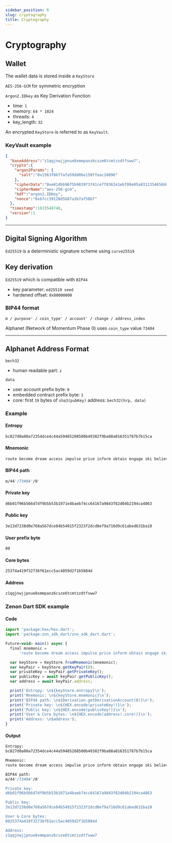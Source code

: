 ```yaml
---
sidebar_position: 6
slug: cryptography
title: Cryptography
---
```


# Cryptography

## Wallet
The wallet data is stored inside a `KeyStore`

`AES-256-GCM` for symmetric encryption

`Argon2.IDkey` as Key Derivation Function

* time: `1`
* memory: `64 * 1024`
* threads: `4`
* key_length: `32`

An encrypted `KeyStore` is referred to as `KeyVault`.

### KeyVault example
```json
{
  "baseAddress":"z1qqjnwjjpnue8xmmpanz6csze6tcmtzzdtfsww7",
  "crypto":{
    "argon2Params": {
      "salt":"0x1563f86f7afa59dd0be150ffeac10896"
    },
    "cipherData":"0xe81dbb96f5b9839f3741ceff8362e1ebf09e05a8311354658ddf979577ffd0dd34df55757d1fd37e677e3ae7d055b2ed",
    "cipherName":"aes-256-gcm",
    "kdf":"argon2.IDKey",
    "nonce":"0xb7cc39120d5b87a3b7af58b7"
  },
  "timestamp":1633548746,
  "version":1
}
```

___

## Digital Signing Algorithm
`Ed25519` is a deterministic signature scheme using `curve25519`

## Key derivation
`Ed25519` which is compatible with `BIP44`

* key parameter: `ed25519 seed`
* hardened offset: `0x80000000`

### BIP44 format
`m / purpose' / coin_type' / account' / change / address_index`

Alphanet (Network of Momentum Phase 0) uses `coin_type` value `73404`
___

## Alphanet Address Format
`bech32`

* human readable part: `z`

`data`

* user account prefix byte: `0`
* embedded contract prefix byte: `1`
* core: first `19` bytes of `sha3(pubKey)`
address: `bech32(hrp, data)`

### Example

#### Entropy

```bash
bc827d0a00a72354dce4c44a59485288500b49382f9ba88a016351787b7b15ca
```

#### Mnemonic

```bash
route become dream access impulse price inform obtain engage ski believe awful absent pig thing vibrant possible exotic flee pepper marble rural fire fancy
```

#### BIP44 path

```bash
m/44'/73404'/0'
```

#### Private key

```bash
d6b01f96b566d7df9b5b53b1971e4baeb74cc64167a9843f82d04b2194ca4863
```

#### Public key

```bash
3e13d7238d0e768a567dce84b54915f2323f2dcd0ef9a716d9c61abed631ba10
```

#### User prefix byte

```bash
00
```

#### Core bytes

```bash
25374a419f32736f61ecc5ac4059d2f1b5884d
```

#### Address

```bash
z1qqjnwjjpnue8xmmpanz6csze6tcmtzzdtfsww7
```

### Zenon Dart SDK example

#### Code

```javascript
import 'package:hex/hex.dart';
import 'package:znn_sdk_dart/znn_sdk_dart.dart';

Future<void> main() async {
  final mnemonic =
      'route become dream access impulse price inform obtain engage ski believe awful absent pig thing vibrant possible exotic flee pepper marble rural fire fancy';

  var keyStore = KeyStore.fromMnemonic(mnemonic);
  var keyPair = keyStore.getKeyPair(0);
  var privateKey = keyPair.getPrivateKey();
  var publicKey = await keyPair.getPublicKey();
  var address = await keyPair.address;

  print('Entropy: \n${keyStore.entropy}\n');
  print('Mnemonic: \n${keyStore.mnemonic}\n');
  print('BIP44 path: \n${Derivation.getDerivationAccount(0)}\n');
  print('Private key: \n${HEX.encode(privateKey!)}\n');
  print('Public key: \n${HEX.encode(publicKey!)}\n');
  print('User & Core bytes: \n${HEX.encode(address!.core!)}\n');
  print('Address: \n$address');
}
```

#### Output

```bash
Entropy:
bc827d0a00a72354dce4c44a59485288500b49382f9ba88a016351787b7b15ca

Mnemonic:
route become dream access impulse price inform obtain engage ski believe awful absent pig thing vibrant possible exotic flee pepper marble rural fire fancy

BIP44 path:
m/44'/73404'/0'

Private key:
d6b01f96b566d7df9b5b53b1971e4baeb74cc64167a9843f82d04b2194ca4863

Public key:
3e13d7238d0e768a567dce84b54915f2323f2dcd0ef9a716d9c61abed631ba10

User & Core bytes:
0025374a419f32736f61ecc5ac4059d2f1b5884d

Address:
z1qqjnwjjpnue8xmmpanz6csze6tcmtzzdtfsww7
```